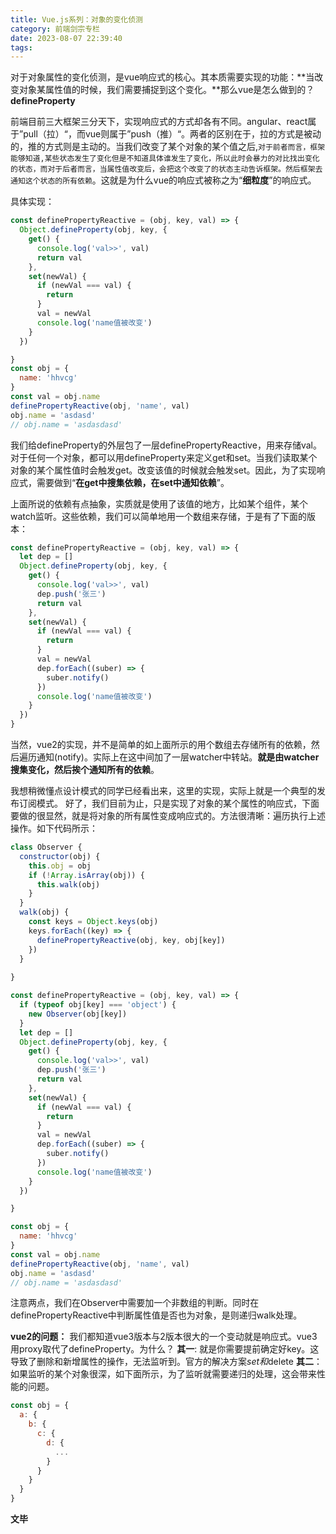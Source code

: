 ```yaml
---
title: Vue.js系列：对象的变化侦测
category: 前端剑宗专栏
date: 2023-08-07 22:39:40
tags:
---
```

对于对象属性的变化侦测，是vue响应式的核心。其本质需要实现的功能：**当改变对象某属性值的时候，我们需要捕捉到这个变化。**那么vue是怎么做到的？**defineProperty**

前端目前三大框架三分天下，实现响应式的方式却各有不同。angular、react属于”pull（拉）“，而vue则属于”push（推）“。两者的区别在于，拉的方式是被动的，推的方式则是主动的。当我们改变了某个对象的某个值之后,`对于前者而言，框架能够知道,某些状态发生了变化但是不知道具体谁发生了变化，所以此时会暴力的对比找出变化的状态，而对于后者而言，当属性值改变后，会把这个改变了的状态主动告诉框架。然后框架去通知这个状态的所有依赖`。这就是为什么vue的响应式被称之为“**细粒度**”的响应式。

具体实现：
```javascript
const definePropertyReactive = (obj, key, val) => {
  Object.defineProperty(obj, key, {
    get() {
      console.log('val>>', val)
      return val
    },
    set(newVal) {
      if (newVal === val) {
        return
      }
      val = newVal
      console.log('name值被改变')
    }
  })

}
const obj = {
  name: 'hhvcg'
}
const val = obj.name
definePropertyReactive(obj, 'name', val)
obj.name = 'asdasd'
// obj.name = 'asdasdasd'
```
我们给defineProperty的外层包了一层definePropertyReactive，用来存储val。对于任何一个对象，都可以用defineProperty来定义get和set。当我们读取某个对象的某个属性值时会触发get。改变该值的时候就会触发set。因此，为了实现响应式，需要做到“**在get中搜集依赖，在set中通知依赖**”。

上面所说的依赖有点抽象，实质就是使用了该值的地方，比如某个组件，某个watch监听。这些依赖，我们可以简单地用一个数组来存储，于是有了下面的版本：
```javascript
const definePropertyReactive = (obj, key, val) => {
  let dep = []
  Object.defineProperty(obj, key, {
    get() {
      console.log('val>>', val)
      dep.push('张三')
      return val
    },
    set(newVal) {
      if (newVal === val) {
        return
      }
      val = newVal
      dep.forEach((suber) => {
        suber.notify()
      })
      console.log('name值被改变')
    }
  })
}
```
当然，vue2的实现，并不是简单的如上面所示的用个数组去存储所有的依赖，然后遍历通知(notify)。实际上在这中间加了一层watcher中转站。**就是由watcher搜集变化，然后挨个通知所有的依赖**。

我想稍微懂点设计模式的同学已经看出来，这里的实现，实际上就是一个典型的发布订阅模式。
好了，我们目前为止，只是实现了对象的某个属性的响应式，下面要做的很显然，就是将对象的所有属性变成响应式的。方法很清晰：遍历执行上述操作。如下代码所示：
```javascript
class Observer {
  constructor(obj) {
    this.obj = obj
    if (!Array.isArray(obj)) {
      this.walk(obj)
    }
  }
  walk(obj) {
    const keys = Object.keys(obj)
    keys.forEach((key) => {
      definePropertyReactive(obj, key, obj[key])
    })
  }
  
}

const definePropertyReactive = (obj, key, val) => {
  if (typeof obj[key] === 'object') {
    new Observer(obj[key])
  }
  let dep = []
  Object.defineProperty(obj, key, {
    get() {
      console.log('val>>', val)
      dep.push('张三')
      return val
    },
    set(newVal) {
      if (newVal === val) {
        return
      }
      val = newVal
      dep.forEach((suber) => {
        suber.notify()
      })
      console.log('name值被改变')
    }
  })

}

const obj = {
  name: 'hhvcg'
}
const val = obj.name
definePropertyReactive(obj, 'name', val)
obj.name = 'asdasd'
// obj.name = 'asdasdasd'
```
注意两点，我们在Observer中需要加一个非数组的判断。同时在definePropertyReactive中判断属性值是否也为对象，是则递归walk处理。

**vue2的问题：**
我们都知道vue3版本与2版本很大的一个变动就是响应式。vue3用proxy取代了defineProperty。为什么？
**其一**: 就是你需要提前确定好key。这导致了删除和新增属性的操作，无法监听到。官方的解决方案$set和$delete
**其二**：如果监听的某个对象很深，如下面所示，为了监听就需要递归的处理，这会带来性能的问题。
```javascript
const obj = {
  a: {
    b: {
      c: {
        d: {
          ...
        }
      }
    }
  }
}
```
**文毕**

